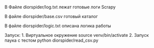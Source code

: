В Файле diorspider/log.txt лежат готовые логи Scrapy

В файле diorspider/base.csv готовый каталог

В файле diorspider/logic.txt описана логика работы

Запуск:
	1. Виртуальное окружение
		source venv/bin/activate
	2. Запуск паука с тестом
		python diorspider/read_csv.py